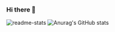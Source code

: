### Hi there 👋

![readme-stats](https://github-readme-stats.vercel.app/api/top-langs/?username=fum1h1to&count_private=true&layout=compact&theme=dark)
![Anurag's GitHub stats](https://github-readme-stats.vercel.app/api?username=fum1h1to&count_private=true&theme=dark)

<!--
**fum1h1to/fum1h1to** is a ✨ _special_ ✨ repository because its `README.md` (this file) appears on your GitHub profile.

Here are some ideas to get you started:

- 🔭 I’m currently working on ...
- 🌱 I’m currently learning ...
- 👯 I’m looking to collaborate on ...
- 🤔 I’m looking for help with ...
- 💬 Ask me about ...
- 📫 How to reach me: ...
- 😄 Pronouns: ...
- ⚡ Fun fact: ...
-->
